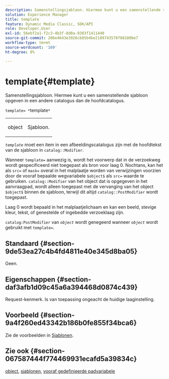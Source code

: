 ```yaml
---
description: Samenstellingsjabloon. Hiermee kunt u een samenstellende sjabloon opgeven die zich in een andere catalogus dan de hoofdcatalogus bevindt.
solution: Experience Manager
title: template
feature: Dynamic Media Classic, SDK/API
role: Developer,User
exl-id: 56ebf2a1-f2c3-4b3f-8d0a-9383f1411440
source-git-commit: 206e4643e3926cb85b4be2189743578f88180be7
workflow-type: tm+mt
source-wordcount: '169'
ht-degree: 0%

---
```


# template{#template}

Samenstellingsjabloon. Hiermee kunt u een samenstellende sjabloon opgeven in een andere catalogus dan de hoofdcatalogus.

`template= *`template`*`

<table id="simpletable_DEC6F4EB460D453B8F272C98C9C8B7E5"> 
 <tr class="strow"> 
  <td class="stentry"> <p><span class="varname"> object</span> </p> </td> 
  <td class="stentry"> <p>Sjabloon. </p></td> 
 </tr> 
</table>

*`template`* moet een item in een afbeeldingscatalogus zijn met de hoofdtekst van de sjabloon in  `catalog::Modifier`.

Wanneer `template=` aanwezig is, wordt het voorwerp dat in de verzoekweg wordt gespecificeerd niet toegepast als bron voor laag 0. Nochtans, kan het als `src=` of `mask=` overal in het malplaatje worden van verwijzingen voorzien door de vooraf bepaalde wegvariabele `$object$` als `src=` waarde te gebruiken. `catalog::Modifier` van het object dat is opgegeven in het aanvraagpad, wordt alleen toegepast met de vervanging van het object  `$object$` binnen de sjabloon, terwijl dit altijd  `catalog::PostModifier` wordt toegepast.

Laag 0 wordt bepaald in het malplaatjelichaam en kan een beeld, stevige kleur, tekst, of genestelde of ingebedde verzoeklaag zijn.

`catalog:PostModifier` van  *`object`* wordt genegeerd wanneer  *`object`* wordt gebruikt met  `template=`.

## Standaard {#section-9de53ea27c4b4fd4811e40e345d8ba05}

Geen.

## Eigenschappen {#section-daf3afb1d09c45a6a394468d0874c439}

Request-kenmerk. Is van toepassing ongeacht de huidige laaginstelling.

## Voorbeeld {#section-9a4f260ed43342b186b0fe855f34bca6}

Zie de voorbeelden in [Sjablonen](../../../../../is-api/http-ref/image-serving-api-ref/c-http-protocol-reference/c-templates/c-templates.md#concept-3cd2d2adae0e41b2979b9640244d4d3e).

## Zie ook {#section-067587444f774469931ecafd5a39834c}

[object](../../../../../is-api/http-ref/image-serving-api-ref/c-http-protocol-reference/c-data-types/r-object.md#reference-2591bd24548d462782c68d138ef795a0),  [sjablonen](../../../../../is-api/http-ref/image-serving-api-ref/c-http-protocol-reference/c-templates/c-templates.md#concept-3cd2d2adae0e41b2979b9640244d4d3e),  [vooraf gedefinieerde padvariabele](../../../../../is-api/http-ref/image-serving-api-ref/c-http-protocol-reference/c-syntax-and-features/r-is-http-substitution-variables.md#reference-90dc01aba44940e4acdd0c6476e7aa5a)
